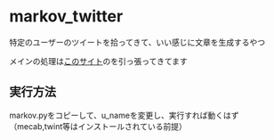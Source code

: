 # markov_twitter
特定のユーザーのツイートを拾ってきて、いい感じに文章を生成するやつ

メインの処理は[このサイト](https://qiita.com/k-jimon/items/f02fae75e853a9c02127)のを引っ張ってきてます  

## 実行方法
markov.pyをコピーして、u_nameを変更し、実行すれば動くはず（mecab,twint等はインストールされている前提）
